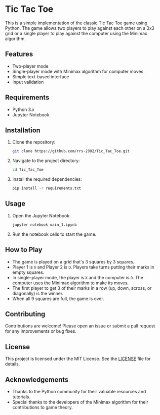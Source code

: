 # Tic Tac Toe
This is a simple implementation of the classic Tic Tac Toe game using Python. The game allows two players to play against each other on a 3x3 grid or a single player to play against the computer using the Minimax algorithm.

## Features

- Two-player mode
- Single-player mode with Minimax algorithm for computer moves
- Simple text-based interface
- Input validation

## Requirements

- Python 3.x
- Jupyter Notebook

## Installation

1. Clone the repository:
    ```sh
    git clone https://github.com/rrs-2002/Tic_Tac_Toe.git
    ```
2. Navigate to the project directory:
    ```sh
    cd Tic_Tac_Toe
    ```
3. Install the required dependencies:
    ```sh
    pip install -r requirements.txt
    ```

## Usage

1. Open the Jupyter Notebook:
    ```sh
    jupyter notebook main_1.ipynb
    ```
2. Run the notebook cells to start the game.

## How to Play

- The game is played on a grid that's 3 squares by 3 squares.
- Player 1 is `X` and Player 2 is `O`. Players take turns putting their marks in empty squares.
- In single-player mode, the player is `X` and the computer is `O`. The computer uses the Minimax algorithm to make its moves.
- The first player to get 3 of their marks in a row (up, down, across, or diagonally) is the winner.
- When all 9 squares are full, the game is over.

## Contributing

Contributions are welcome! Please open an issue or submit a pull request for any improvements or bug fixes.

## License

This project is licensed under the MIT License. See the [LICENSE](LICENSE) file for details.

## Acknowledgements

- Thanks to the Python community for their valuable resources and tutorials.
- Special thanks to the developers of the Minimax algorithm for their contributions to game theory.

